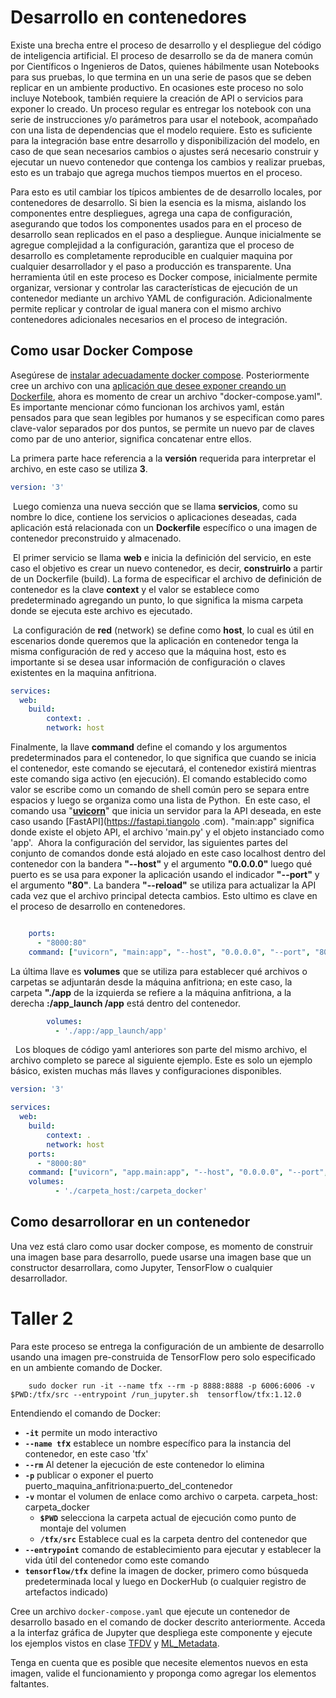# Desarrollo en contenedores

Existe una brecha entre el proceso de desarrollo y el despliegue del código de inteligencia artificial. El proceso de desarrollo se da de manera común por Científicos o Ingenieros de Datos, quienes hábilmente usan Notebooks para sus pruebas, lo que termina en un una serie de pasos que se deben replicar en un ambiente productivo. En ocasiones este proceso no solo incluye Notebook, también requiere la creación de API o servicios para exponer lo creado. Un proceso regular es entregar los notebook con una serie de instrucciones y/o parámetros para usar el notebook, acompañado con una lista de dependencias que el modelo requiere. Esto es suficiente para la integración base entre desarrollo y disponibilización del modelo, en caso de que sean necesarios cambios o ajustes será necesario construir y ejecutar un nuevo contenedor que contenga los cambios y realizar pruebas, esto es un trabajo que agrega muchos tiempos muertos en el proceso.

Para esto es util cambiar los típicos ambientes de de desarrollo locales, por contenedores de desarrollo. Si bien la esencia es la misma, aislando los componentes entre despliegues, agrega una capa de configuración, asegurando que todos los componentes usados para en el proceso de desarrollo sean replicados en el paso a despliegue. Aunque inicialmente se agregue complejidad a la configuración, garantiza que el proceso de desarrollo es completamente reproducible en cualquier maquina por cualquier desarrollador y el paso a producción es transparente. Una herramienta útil en este proceso es Docker compose, inicialmente permite organizar, versionar y controlar las características de ejecución de un contenedor mediante un archivo YAML de configuración. Adicionalmente permite replicar y controlar de igual manera con el mismo archivo contenedores adicionales necesarios en el proceso de integración. 

## Como usar Docker Compose

Asegúrese de [instalar adecuadamente docker compose](https://docs.docker.com/compose/install/). Posteriormente cree un archivo con una [aplicación que desee exponer creando un Dockerfile](Niveles/0/Dockerfile), ahora es momento de crear un archivo "docker-compose.yaml". Es importante mencionar cómo funcionan los archivos yaml, están pensados para que sean legibles por humanos y se especifican como pares clave-valor separados por dos puntos, se permite un nuevo par de claves como par de uno anterior, significa concatenar entre ellos.

La primera parte hace referencia a la **versión** requerida para interpretar el archivo, en este caso se utiliza **3**.

```yaml
version: '3'
```

​
Luego comienza una nueva sección que se llama **servicios**, como su nombre lo dice, contiene los servicios o aplicaciones deseadas, cada aplicación está relacionada con un **Dockerfile** específico o una imagen de contenedor preconstruido y almacenado.

​
El primer servicio se llama **web** e inicia la definición del servicio, en este caso el objetivo es crear un nuevo contenedor, es decir, **construirlo** a partir de un Dockerfile (build). La forma de especificar el archivo de definición de contenedor es la clave **context** y el valor se establece como predeterminado agregando un punto, lo que significa la misma carpeta donde se ejecuta este archivo es ejecutado.

​
La configuración de **red** (network) se define como **host**, lo cual es útil en escenarios donde queremos que la aplicación en contenedor tenga la misma configuración de red y acceso que la máquina host, esto es importante si se desea usar información de configuración o claves existentes en la maquina anfitriona.

```yaml
services:
  web:
    build: 
        context: .
        network: host
```

Finalmente, la llave **command** define el comando y los argumentos predeterminados para el contenedor, lo que significa que cuando se inicia el contenedor, este comando se ejecutará, el contenedor existirá mientras este comando siga activo (en ejecución). El comando establecido como valor se escribe como un comando de shell común pero se separa entre espacios y luego se organiza como una lista de Python.
​
En este caso, el comando usa "**[uvicorn](https://www.uvicorn.org)**" que inicia un servidor para la API deseada, en este caso usando [FastAPI](https://fastapi.tiangolo .com). "main:app" significa donde existe el objeto API, el archivo 'main.py' y el objeto instanciado como 'app'.
​
Ahora la configuración del servidor, las siguientes partes del conjunto de comandos donde está alojado en este caso localhost dentro del contenedor con la bandera **"--host"** y el argumento **"0.0.0.0"** luego qué puerto es se usa para exponer la aplicación usando el indicador **"--port"** y el argumento **"80"**. La bandera **"--reload"** se utiliza para actualizar la API cada vez que el archivo principal detecta cambios. Esto ultimo es clave en el proceso de desarrollo en contenedores.


```yaml

    ports:
      - "8000:80"
    command: ["uvicorn", "main:app", "--host", "0.0.0.0", "--port", "80", "--reload"]
```

La última llave es **volumes** que se utiliza para establecer qué archivos o carpetas se adjuntarán desde la máquina anfitriona; en este caso, la carpeta **"./app** de la izquierda se refiere a la máquina anfitriona, a la derecha **:/app_launch /app** está dentro del contenedor.

```yaml
        volumes:
          - './app:/app_launch/app'
```
​
​
Los bloques de código yaml anteriores son parte del mismo archivo, el archivo completo se parece al siguiente ejemplo. Este es solo un ejemplo básico, existen muchas más llaves y configuraciones disponibles.

```yaml
version: '3'

services:
  web:
    build: 
        context: .
        network: host
    ports:
      - "8000:80"
    command: ["uvicorn", "app.main:app", "--host", "0.0.0.0", "--port", "80", "--reload"]
    volumes:
          - './carpeta_host:/carpeta_docker'
```

## Como desarrollorar en un contenedor

Una vez está claro como usar docker compose, es momento de construir una imagen base para desarrollo, puede usarse una imagen base que un constructor desarrollara, como Jupyter, TensorFlow o cualquier desarrollador.

# Taller 2
Para este proceso se entrega la configuración de un ambiente de desarrollo usando una imagen pre-construida de TensorFlow pero solo especificado en un ambiente comando de Docker.

```Docker
    sudo docker run -it --name tfx --rm -p 8888:8888 -p 6006:6006 -v $PWD:/tfx/src --entrypoint /run_jupyter.sh  tensorflow/tfx:1.12.0
```

Entendiendo el comando de Docker:

- **`-it`** permite un modo interactivo
- **`--name tf`x** establece un nombre específico para la instancia del contenedor, en este caso 'tfx'
- **`--rm`** Al detener la ejecución de este contenedor lo elimina
- **`-p`** publicar o exponer el puerto puerto_maquina_anfitriona:puerto_del_contenedor
- **`-v`** montar el volumen de enlace como archivo o carpeta. carpeta_host: carpeta_docker
    - **`$PWD`** selecciona la carpeta actual de ejecución como punto de montaje del volumen
    - **`/tfx/src`** Establece cual es la carpeta dentro del contenedor que
- **`--entrypoint`** comando de establecimiento para ejecutar y establecer la vida útil del contenedor como este comando
- **`tensorflow/tfx`** define la imagen de docker, primero como búsqueda predeterminada local y luego en DockerHub (o cualquier registro de artefactos indicado)

Cree un archivo `docker-compose.yaml` que ejecute un contenedor de desarrollo basado en el comando de docker descrito anteriormente. Acceda a la interfaz gráfica de Jupyter que despliega este componente y ejecute los ejemplos vistos en clase [TFDV](../Validacion_de_datos/TF/TFDV.ipynb) y [ML_Metadata](../Transformacion_de_datos/ML_Metadata.ipynb).

Tenga en cuenta que es posible que necesite elementos nuevos en esta imagen, valide el funcionamiento y proponga como agregar los elementos faltantes.


 